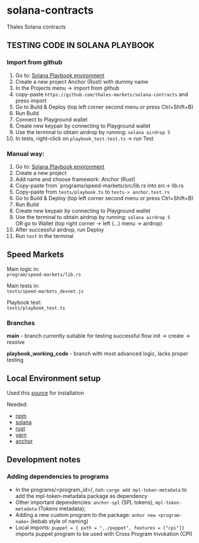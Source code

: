 # solana-contracts
Thales Solana contracts

## TESTING CODE IN SOLANA PLAYBOOK

### Import from github
1. Go to: [Solana Playbook environment](https://beta.solpg.io/)
2. Create a new project Anchor (Rust) with dummy name
3. In the Projects menu -> import from github
4. copy-paste `https://github.com/thales-markets/solana-contracts` and press import
5. Go to Build & Deploy (top left corner second menu or press Ctrl+Shift+B) 
6. Run Build
7. Connect to Playground wallet
8. Create new keypair by connecting to Playground wallet
9. Use the terminal to obtain airdrop by running: `solana airdrop 5`
10. In tests, right-click on `playbook_test.test.ts` -> run Test

### Manual way:
1. Go to: [Solana Playbook environment](https://beta.solpg.io/)
2. Create a new project
3. Add name and choose framework: Anchor (Rust)
4. Copy-paste from `programs/speed-markets/src/lib.rs into src-> lib.rs
5. Copy-paste from `tests/playbook.ts` to `tests-> anchor.test.rs`
6. Go to Build & Deploy (top left corner second menu or press Ctrl+Shift+B) 
7. Run Build
8. Create new keypair by connecting to Playground wallet
9. Use the terminal to obtain airdrop by running: `solana airdrop 5`  
OR go to Wallet (top right corner -> left (...) menu -> airdrop)  
10. After successful airdrop, run Deploy
11. Run `test` in the terminal


## Speed Markets

Main logic in:  
`program/speed-markets/lib.rs`

Main tests in:  
`tests/speed-markets_devnet.js`

Playbook test:  
`tests/playbook_test.ts`

### Branches

**main** - branch currently suitable for testing successful flow init -> create -> resolve

**playbook_working_code** - branch with most advanced logic, lacks proper testing

## Local Environment setup

Used this [source](https://dev.to/edge-and-node/the-complete-guide-to-full-stack-solana-development-with-react-anchor-rust-and-phantom-3291) for installation

Needed:
- [npm](https://tecadmin.net/how-to-install-nvm-on-ubuntu-20-04/)
- [solana](https://docs.solana.com/cli/install-solana-cli-tools)
- [rust](https://www.rust-lang.org/tools/install)
- [yarn](https://yarnpkg.com/getting-started/install)
- [anchor](https://www.anchor-lang.com/docs/installation)

## Development notes

### Adding dependencies to programs

- In the programs/<program_id>/, run: `cargo add mpl-token-metadata` to add the mpl-token-metadata package as dependency
- Other important dependencies: `anchor-spl` (SPL tokens), `mpl-token-metadata` (Tokens metadata);
- Adding a new custom program to the package: `anhor new <program-name>` (kebab style of naming)
- Local imports: `puppet = { path = "../puppet", features = ["cpi"]}` imports puppet program to be used with Cross Program Invokation (CPI)

